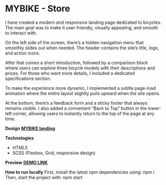 # MYBIKE -  Store

I have created a modern and responsive landing page dedicated to bicycles. The main goal was to make it user-friendly, visually appealing, and smooth to interact with.

On the left side of the screen, there’s a hidden navigation menu that smoothly slides out when needed. The header contains the site’s title, logo, and action icons.

After that comes a short introduction, followed by a comparison block where users can explore three bicycle models with their descriptions and prices. For those who want more details, I included a dedicated specifications section.

To make the experience more dynamic, I implemented a subtle page-load animation where the entire layout slightly pulls upward when the site opens.

At the bottom, there’s a feedback form and a sticky footer that always remains visible. I also added a convenient “Back to Top” button in the lower-left corner, allowing users to instantly return to the top of the page at any time.

**Design**
[**MYBIKE landing**](https://www.figma.com/file/NZQAIydtHo5QkINyGLHNcq/BIKE-New-Version?node-id=0%3A1)

**Technologies**
- HTML5
- SCSS (Flexbox, Grid, responsive design)


**Preview**
[**DEMO LINK**](https://livadin.github.io/layout_landing-page/)


**How to run locally**
First, install the latest npm dependencies using:
npm i
Then, start the project with:
npm start

